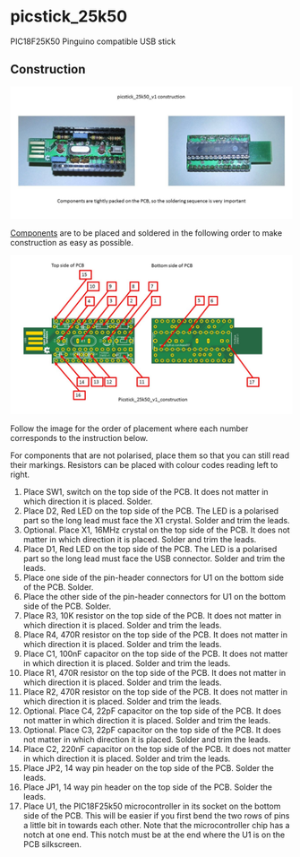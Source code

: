 # picstick_25k50
PIC18F25K50 Pinguino compatible USB stick

Construction
------------

![Completed PCB](https://github.com/kaza007/picstick_25k50/blob/master/construction/picstick_25k50_v1_construction_final.jpg)

[Components](https://github.com/kaza007/picstick_25k50/blob/master/construction/picstick_25k50_v1_components.jpg) are to be placed and soldered in the following order to make construction as easy as possible. 

![PartsOrder](https://github.com/kaza007/picstick_25k50/blob/master/construction/picstick_25k50_v1_construction.jpg)

Follow the image for the order of placement where each number corresponds to the instruction below.

For components that are not polarised, place them so that you can still read their markings. Resistors can be placed with colour codes reading left to right.

1. Place SW1, switch on the top side of the PCB. It does not matter in which direction it is placed. Solder.
2. Place D2, Red LED on the top side of the PCB. The LED is a polarised part so the long lead must face the X1 crystal. Solder and trim the leads.
3. Optional. Place X1, 16MHz crystal on the top side of the PCB.  It does not matter in which direction it is placed. Solder and trim the leads.
4. Place D1, Red LED on the top side of the PCB. The LED is a polarised part so the long lead must face the USB connector. Solder and trim the leads.
5. Place one side of the pin-header connectors for U1 on the bottom side of the PCB. Solder.
6. Place the other side of the pin-header connectors for U1 on the bottom side of the PCB. Solder.
7. Place R3, 10K resistor on the top side of the PCB. It does not matter in which direction it is placed. Solder and trim the leads.
8. Place R4, 470R resistor on the top side of the PCB. It does not matter in which direction it is placed. Solder and trim the leads.
9. Place C1, 100nF capacitor on the top side of the PCB. It does not matter in which direction it is placed. Solder and trim the leads.
10. Place R1, 470R resistor on the top side of the PCB. It does not matter in which direction it is placed. Solder and trim the leads.
11. Place R2, 470R resistor on the top side of the PCB. It does not matter in which direction it is placed. Solder and trim the leads.
12. Optional. Place C4, 22pF capacitor on the top side of the PCB. It does not matter in which direction it is placed. Solder and trim the leads.
13. Optional. Place C3, 22pF capacitor on the top side of the PCB. It does not matter in which direction it is placed. Solder and trim the leads.
14. Place C2, 220nF capacitor on the top side of the PCB. It does not matter in which direction it is placed. Solder and trim the leads.
15. Place JP2, 14 way pin header on the top side of the PCB. Solder the leads.
16. Place JP1, 14 way pin header on the top side of the PCB. Solder the leads.
17. Place U1, the PIC18F25k50 microcontroller in its socket on the bottom side of the PCB. This will be easier if you first bend the two rows of pins a little bit in towards each other. Note that the microcontroller chip has a notch at one end. This notch must be at the end where the U1 is on the PCB silkscreen.

